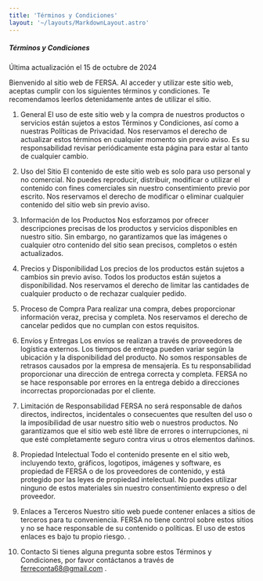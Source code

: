 ```yaml
---
title: 'Términos y Condiciones'
layout: '~/layouts/MarkdownLayout.astro'
---
```


##### Términos y Condiciones

Última actualización el 15 de octubre de 2024

Bienvenido al sitio web de FERSA. Al acceder y utilizar este sitio web, aceptas cumplir con los siguientes términos y condiciones. Te recomendamos leerlos detenidamente antes de utilizar el sitio.

1. General
   El uso de este sitio web y la compra de nuestros productos o servicios están sujetos a estos Términos y Condiciones, así como a nuestras Políticas de Privacidad. Nos reservamos el derecho de actualizar estos términos en cualquier momento sin previo aviso. Es su responsabilidad revisar periódicamente esta página para estar al tanto de cualquier cambio.

2. Uso del Sitio
   El contenido de este sitio web es solo para uso personal y no comercial. No puedes reproducir, distribuir, modificar o utilizar el contenido con fines comerciales sin nuestro consentimiento previo por escrito.
   Nos reservamos el derecho de modificar o eliminar cualquier contenido del sitio web sin previo aviso.

3. Información de los Productos
   Nos esforzamos por ofrecer descripciones precisas de los productos y servicios disponibles en nuestro sitio. Sin embargo, no garantizamos que las imágenes o cualquier otro contenido del sitio sean precisos, completos o estén actualizados.

4. Precios y Disponibilidad
   Los precios de los productos están sujetos a cambios sin previo aviso.
   Todos los productos están sujetos a disponibilidad. Nos reservamos el derecho de limitar las cantidades de cualquier producto o de rechazar cualquier pedido.

5. Proceso de Compra
   Para realizar una compra, debes proporcionar información veraz, precisa y completa. Nos reservamos el derecho de cancelar pedidos que no cumplan con estos requisitos.

6. Envíos y Entregas
   Los envíos se realizan a través de proveedores de logística externos. Los tiempos de entrega pueden variar según la ubicación y la disponibilidad del producto. No somos responsables de retrasos causados por la empresa de mensajería.
   Es tu responsabilidad proporcionar una dirección de entrega correcta y completa. FERSA no se hace responsable por errores en la entrega debido a direcciones incorrectas proporcionadas por el cliente.

7. Limitación de Responsabilidad
   FERSA no será responsable de daños directos, indirectos, incidentales o consecuentes que resulten del uso o la imposibilidad de usar nuestro sitio web o nuestros productos.
   No garantizamos que el sitio web esté libre de errores o interrupciones, ni que esté completamente seguro contra virus u otros elementos dañinos.

8. Propiedad Intelectual
   Todo el contenido presente en el sitio web, incluyendo texto, gráficos, logotipos, imágenes y software, es propiedad de FERSA o de los proveedores de contenido, y está protegido por las leyes de propiedad intelectual. No puedes utilizar ninguno de estos materiales sin nuestro consentimiento expreso o del proveedor.

9. Enlaces a Terceros
   Nuestro sitio web puede contener enlaces a sitios de terceros para tu conveniencia. FERSA no tiene control sobre estos sitios y no se hace responsable de su contenido o políticas. El uso de estos enlaces es bajo tu propio riesgo.
   .

10. Contacto
    Si tienes alguna pregunta sobre estos Términos y Condiciones, por favor contáctanos a través de ferreconta68@gmail.com .
